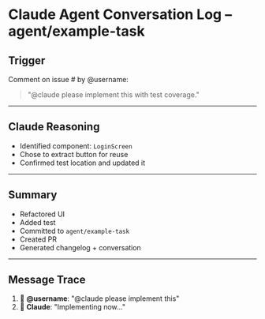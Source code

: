 # Claude Agent Conversation Log – agent/example-task

## Trigger

Comment on issue #<example> by @username:
> "@claude please implement this with test coverage."

---

## Claude Reasoning

- Identified component: `LoginScreen`
- Chose to extract button for reuse
- Confirmed test location and updated it

---

## Summary

- Refactored UI
- Added test
- Committed to `agent/example-task`
- Created PR
- Generated changelog + conversation

---

## Message Trace

1. 👤 **@username**: "@claude please implement this"
2. 🤖 **Claude**: "Implementing now..."
